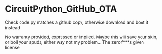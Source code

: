 # CircuitPython_GitHub_OTA
Check code.py matches a github copy, otherwise download and boot it instead

No warranty provided, expressed or implied. Maybe this will save your skin, or boil your spuds, either way not my problem... The zero f***s given license.
